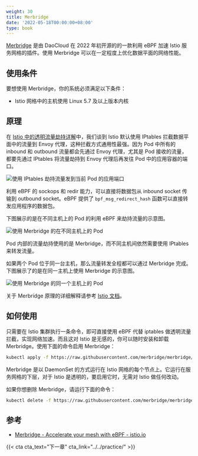 ```yaml
---
weight: 30
title: Merbridge
date: '2022-05-18T00:00:00+08:00'
type: book
---
```


[Merbridge](https://github.com/merbridge/merbridge) 是由 DaoCloud 在 2022 年初开源的的一款利用 eBPF 加速 Istio 服务网格的插件。使用 Merbridge 可以在一定程度上优化数据平面的网络性能。

## 使用条件

要想使用 Merbridge，你的系统必须满足以下条件：

- Istio 网格中的主机使用 Linux 5.7 及以上版本内核

## 原理

在 [Istio 中的透明流量劫持详解](../concepts/transparent-traffic-hijacking.md)中，我们谈到 Istio 默认使用 IPtables 拦截数据平面中的流量到 Envoy 代理，这种拦截方式通用性最强。因为 Pod 中所有的 inbound 和 outbound 流量都会先通过 Envoy 代理，尤其是 Pod 接收的流量，都要先通过 IPtables 将流量劫持到 Envoy 代理后再发往 Pod 中的应用容器的端口。

![使用 IPtables 劫持流量发到当前 Pod 的应用端口](../../images/to-localhost.png "使用 IPtables 劫持流量发到当前 Pod 的应用端口")

利用 eBPF 的 sockops 和 redir 能力，可以直接将数据包从 inbound socket 传输到 outbound socket。eBPF 提供了 `bpf_msg_redirect_hash` 函数可以直接转发应用程序的数据包。

下图展示的是在不同主机上的 Pod 的利用 eBPF 来劫持流量的示意图。

![使用 Merbridge 的在不同主机上的 Pod](../../images/diff-host.png "使用 Merbridge 的在不同主机上的 Pod")

Pod 内部的流量劫持使用的是 Merbridge，而不同主机间依然需要使用 IPtables 来转发流量。

如果两个 Pod 位于同一台主机，那么流量转发全程都可以通过 Merbridge 完成。下图展示了的是在同一主机上使用 Merbridge 的示意图。

![使用 Merbridge 的同一个主机上的 Pod](../../images/same-host.png "使用 Merbridge 的同一个主机上的 Pod")

关于 Merbridge 原理的详细解释请参考 [Istio 文档](https://istio.io/latest/blog/2022/merbridge/)。

## 如何使用

只需要在 Istio 集群执行一条命令，即可直接使用 eBPF 代替 iptables 做透明流量拦截，实现网络加速。而且这对 Istio 是无感的，你可以随时安装和卸载 Merbridge。使用下面的命令启用 Merbridge：

```sh
kubectl apply -f https://raw.githubusercontent.com/merbridge/merbridge/main/deploy/all-in-one.yaml
```

Merbridge 是以 DaemonSet 的方式运行在 Istio 网格的每个节点上。它运行在服务网格的下层，对于 Istio 是透明的，要启用它时，无需对 Istio 做任何改动。

如果你想删除 Merbridge，请运行下面的命令：

```bash
kubectl delete -f https://raw.githubusercontent.com/merbridge/merbridge/main/deploy/all-in-one.yaml
```

## 参考

- [Merbridge - Accelerate your mesh with eBPF - istio.io](https://istio.io/latest/blog/2022/merbridge/)

{{< cta cta_text="下一章" cta_link="../../practice/" >}}